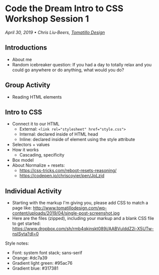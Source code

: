 # Code the Dream Intro to CSS Workshop Session 1
_April 30, 2019 • Chris Liu-Beers, [Tomatillo Design](http://www.tomatillodesign.com/)_

## Introductions
- About me
- Random icebreaker question: If you had a day to totally relax and you could go anywhere or do anything, what would you do?

## Group Activity
- Reading HTML elements

## Intro to CSS
- Connect it to our HTML
   - External: `<link rel="stylesheet" href="style.css">`
   - Internal: declared inside of HTML head
   - Inline: declared inside of element using the style attribute
- Selectors + values
- How it works
   - Cascading, specificity
- Box model
- About Normalize + resets:
   - https://css-tricks.com/reboot-resets-reasoning/
   - https://codepen.io/chriscoyier/pen/JpLzjd

## Individual Activity
- Starting with the markup I'm giving you, please add CSS to match a page like: http://www.tomatillodesign.com/wp-content/uploads/2019/04/single-post-screenshot.jpg
- Here are the files (zipped), including your markup and a blank CSS file to get started: https://www.dropbox.com/sh/rmb4qkjnskt089i/AABVulddZ2i-X5UTw-nsISyta?dl=0


Style notes:
- Font: system font stack; sans-serif
- Orange: #dc7a39
- Gradient light green: #95ac76
- Gradient blue: #317381
